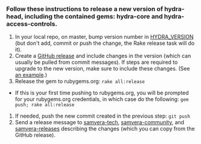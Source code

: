 ### Follow these instructions to release a new version of hydra-head, including the contained gems: hydra-core and hydra-access-controls.

1. In your local repo, on master, bump version number in [HYDRA_VERSION](https://github.com/samvera/hydra-head/blob/master/HYDRA_VERSION) (but don't add, commit or push the change, the Rake release task will do it). 
1. Create a [GitHub release](https://github.com/samvera/hydra-head/releases/new) and include changes in the version (which can usually be pulled from commit messages). If steps are required to upgrade to the new version, make sure to include these changes. (See [an example](https://github.com/samvera/hydra-head/releases/tag/v9.2.2).)
1. Release the gem to rubygems.org: `rake all:release`
  * If this is your first time pushing to rubygems.org, you will be prompted for your rubygems.org credentials, in which case do the following: `gem push; rake all:release`
1. If needed, push the new commit created in the previous step: `git push`
1. Send a release message to [samvera-tech](mailto:samvera-tech@googlegroups.com), [samvera-community](mailto:hydra-community@googlegroups.com), and [samvera-releases](mailto:samvera-releases@googlegroups.com) describing the changes (which you can copy from the GitHub release).
